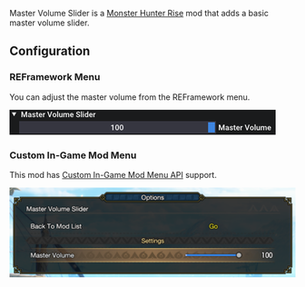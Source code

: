 Master Volume Slider is a [Monster Hunter Rise](https://www.monsterhunter.com/rise/) mod that adds a basic master volume slider.

## Configuration

### REFramework Menu

You can adjust the master volume from the REFramework menu.

![](docs/images/reframework.png)

### Custom In-Game Mod Menu

This mod has [Custom In-Game Mod Menu API](https://www.nexusmods.com/monsterhunterrise/mods/1292) support.

![](docs/images/custommenu.png)